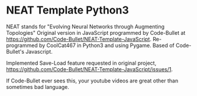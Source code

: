 # NEAT Template Python3
NEAT stands for "Evolving Neural Networks through Augmenting Topologies"
Original version in JavaScript programmed by Code-Bullet at https://github.com/Code-Bullet/NEAT-Template-JavaScript.
Re-programmed by CoolCat467 in Python3 and using Pygame. Based of Code-Bullet's Javascript.

Implemented Save-Load feature requested in original project, https://github.com/Code-Bullet/NEAT-Template-JavaScript/issues/1.


If Code-Bullet ever sees this, your youtube videos are great other than sometimes bad language.
